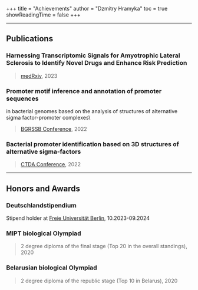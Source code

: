 +++
title = "Achievements"
author = "Dzmitry Hramyka"
toc = true
showReadingTime = false
+++

---
## Publications

### Harnessing Transcriptomic Signals for Amyotrophic Lateral Sclerosis to Identify Novel Drugs and Enhance Risk Prediction
> [medRxiv](https://www.medrxiv.org/content/10.1101/2023.01.18.23284589v2), 2023

### Promoter motif inference and annotation of promoter sequences 
in bacterial genomes based on the analysis of structures 
of alternative sigma factor-promoter complexes\
> [BGRSSB Conference](https://disk.icgbio.ru/s/ejG5gRfYGRpML25), 2022

### Bacterial promoter identification based on 3D structures of alternative sigma-factors
> [CTDA Conference](https://ctda.rfe.by/media/docs/2022/konf/CTDA-2022-matherials-epub-before-print.pdf), 2022


---
## Honors and Awards

### Deutschlandstipendium
Stipend holder at [Freie Universität Berlin](https://www.fu-berlin.de/sites/deutschlandstipendium/index.html), 10.2023-09.2024

### MIPT biological Olympiad
> 2 degree diploma of the final stage (Top 20 in the overall standings), 2020

### Belarusian biological Olympiad
> 2 degree diploma of the republic stage (Top 10 in Belarus), 2020
